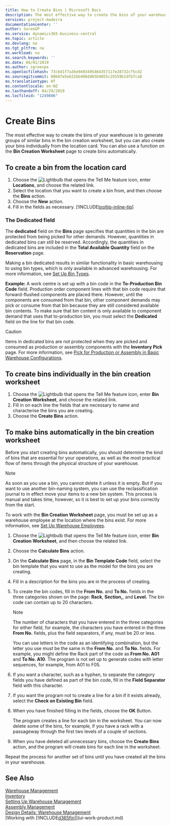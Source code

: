 ```yaml
---
title: How to Create Bins | Microsoft Docs
description: The most effective way to create the bins of your warehouse is to generate groups of similar bins in the bin creation worksheet, but you can also create your bins individually.
services: project-madeira
documentationcenter: ''
author: SorenGP
ms.service: dynamics365-business-central
ms.topic: article
ms.devlang: na
ms.tgt_pltfrm: na
ms.workload: na
ms.search.keywords: ''
ms.date: 04/01/2019
ms.author: sgroespe
ms.openlocfilehash: 73cbd1f7a36e9493495464357117e28732cf5cd2
ms.sourcegitcommit: 60b87e5eb32bb408dd65b9855c29159b1dfbfca8
ms.translationtype: HT
ms.contentlocale: en-NZ
ms.lasthandoff: 04/29/2019
ms.locfileid: "1249806"
---
```

# <a name="create-bins"></a>Create Bins
The most effective way to create the bins of your warehouse is to generate groups of similar bins in the bin creation worksheet, but you can also create your bins individually from the location card. You can also use a function on the **Bin Creation Worksheet** page to create bins automatically.  

## <a name="to-create-a-bin-from-the-location-card"></a>To create a bin from the location card  
1.  Choose the ![Lightbulb that opens the Tell Me feature](media/ui-search/search_small.png "Tell me what you want to do") icon, enter **Locations**, and choose the related link.  
2.  Select the location that you want to create a bin from, and then choose the **Bins** action.  
3. Choose the **New** action.
4. Fill in the fields as necessary. [!INCLUDE[tooltip-inline-tip](includes/tooltip-inline-tip_md.md)]

### <a name="the-dedicated-field"></a>The Dedicated field
The **dedicated** field on the **Bins** page specifies that quantities in the bin are protected from being picked for other demands. However, quantities in dedicated bins can still be reserved. Accordingly, the quantities in dedicated bins are included in the **Total Available Quantity** field on the **Reservation** page.

Making a bin dedicated results in similar functionality in basic warehousing to using bin types, which is only available in advanced warehousing. For more information, see [Set Up Bin Types](warehouse-how-to-set-up-bin-types.md).

**Example:** A work centre is set up with a bin code in the **To-Production Bin Code** field. Production order component lines with that bin code require that forward-flushed components are placed there. However, until the components are consumed from that bin, other component demands may pick or consume from that bin because they are still considered available bin contents. To make sure that bin content is only available to component demand that uses that to-production bin, you must select the **Dedicated** field on the line for that bin code.

> [!Caution]
> Items in dedicated bins are not protected when they are picked and consumed as production or assembly components with the **Inventory Pick** page. For more information, see [Pick for Production or Assembly in Basic Warehouse Configurations](warehouse-how-to-pick-for-production.md).

## <a name="to-create-bins-individually-in-the-bin-creation-worksheet"></a>To create bins individually in the bin creation worksheet  
1.  Choose the ![Lightbulb that opens the Tell Me feature](media/ui-search/search_small.png "Tell me what you want to do") icon, enter **Bin Creation Worksheet**, and choose the related link.  
2.  Fill in on each line the fields that are necessary to name and characterise the bins you are creating.  
3.  Choose the **Create Bins** action.  

## <a name="to-make-bins-automatically-in-the-bin-creation-worksheet"></a>To make bins automatically in the bin creation worksheet  
Before you start creating bins automatically, you should determine the kind of bins that are essential for your operations, as well as the most practical flow of items through the physical structure of your warehouse.  

> [!NOTE]  
>  As soon as you use a bin, you cannot delete it unless it is empty. But if you want to use another bin-naming system, you can use the reclassification journal to in effect move your items to a new bin system. This process is manual and takes time, however, so it is best to set up your bins correctly from the start.  

To work with the **Bin Creation Worksheet** page, you must be set up as a warehouse employee at the location where the bins exist. For more information, see [Set Up Warehouse Employees](warehouse-how-to-set-up-warehouse-employees.md).    

1.  Choose the ![Lightbulb that opens the Tell Me feature](media/ui-search/search_small.png "Tell me what you want to do") icon, enter **Bin Creation Worksheet**, and then choose the related link.  
2.  Choose the **Calculate Bins** action.
3. On the **Calculate Bins** page, in the **Bin Template Code** field, select the bin template that you want to use as the model for the bins you are creating.
4.  Fill in a description for the bins you are in the process of creating.  
5.  To create the bin codes, fill in the **From No.** and **To No.** fields in the three categories shown on the page: **Rack**, **Section,**, and **Level.** The bin code can contain up to 20 characters.  

    > [!NOTE]  
    >  The number of characters that you have entered in the three categories for either field, for example, the characters you have entered in the three **From No.** fields, plus the field separators, if any, must be 20 or less.  

     You can use letters in the code as an identifying combination, but the letter you use must be the same in the **From No.** and **To No.** fields. For example, you might define the Rack part of the code as **From No. A01** and **To No. A10**. The program is not set up to generate codes with letter sequences, for example, from A01 to F05.  

6.  If you want a character, such as a hyphen, to separate the category fields you have defined as part of the bin code, fill in the **Field Separator** field with this character.  
7.  If you want the program not to create a line for a bin if it exists already, select the **Check on Existing Bin** field.  
8. When you have finished filling in the fields, choose the **OK** Button.

    The program creates a line for each bin in the worksheet. You can now delete some of the bins, for example, if you have a rack with a passageway through the first two levels of a couple of sections.  

9. When you have deleted all unnecessary bins, choose the **Create Bins** action, and the program will create bins for each line in the worksheet.  

Repeat the process for another set of bins until you have created all the bins in your warehouse.  

## <a name="see-also"></a>See Also  
[Warehouse Management](warehouse-manage-warehouse.md)  
[Inventory](inventory-manage-inventory.md)  
[Setting Up Warehouse Management](warehouse-setup-warehouse.md)     
[Assembly Management](assembly-assemble-items.md)    
[Design Details: Warehouse Management](design-details-warehouse-management.md)  
[Working with [!INCLUDE[d365fin](includes/d365fin_md.md)]](ui-work-product.md)
